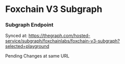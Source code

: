 # Foxchain V3 Subgraph

### Subgraph Endpoint 

Synced at: https://thegraph.com/hosted-service/subgraph/foxchainlabs/foxchain-v3-subgraph?selected=playground

Pending Changes at same URL
